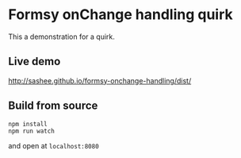 # Formsy onChange handling quirk

This a demonstration for a quirk.

## Live demo

http://sashee.github.io/formsy-onchange-handling/dist/

## Build from source

```
npm install
npm run watch
```

and open at `localhost:8080`
